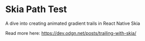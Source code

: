 # Skia Path Test

A dive into creating animated gradient trails in React Native Skia


Read more here: https://dev.odgn.net/posts/trailing-with-skia/